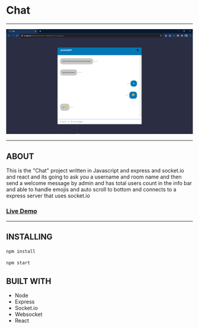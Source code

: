 # Chat

---

![image](public/screenshot.png)

---

## ABOUT

This is the "Chat" project written in Javascript and express and socket.io and react and its going to ask you a username and room name
and then send a welcome message by admin and has total users count
in the info bar and able to handle emojis and auto scroll to bottom and connects to a express
server that uses socket.io

### [Live Demo](https://admiring-poitras-1a7b70.netlify.app/)

---

## INSTALLING

`npm install`

`npm start`

## BUILT WITH

- Node
- Express
- Socket.io
- Websocket
- React
